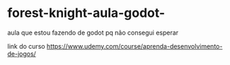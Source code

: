 # forest-knight-aula-godot-
aula que estou fazendo de godot pq não consegui esperar

link do curso https://www.udemy.com/course/aprenda-desenvolvimento-de-jogos/
